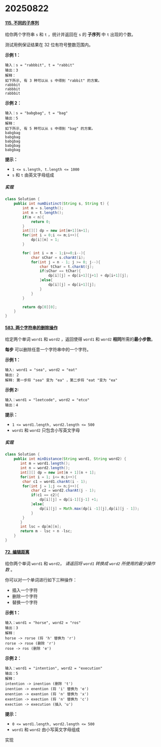 # 20250822

#### [115. 不同的子序列](https://leetcode.cn/problems/distinct-subsequences/)

给你两个字符串 `s` 和 `t` ，统计并返回在 `s` 的 **子序列** 中 `t` 出现的个数。

测试用例保证结果在 32 位有符号整数范围内。

 

**示例 1：**

```
输入：s = "rabbbit", t = "rabbit"
输出：3
解释：
如下所示, 有 3 种可以从 s 中得到 "rabbit" 的方案。
rabbbit
rabbbit
rabbbit
```

**示例 2：**

```
输入：s = "babgbag", t = "bag"
输出：5
解释：
如下所示, 有 5 种可以从 s 中得到 "bag" 的方案。 
babgbag
babgbag
babgbag
babgbag
babgbag
```

 

**提示：**

- `1 <= s.length, t.length <= 1000`
- `s` 和 `t` 由英文字母组成

##### 实现

```java
class Solution {
    public int numDistinct(String s, String t) {
        int m = s.length();
        int n = t.length();
        if(m < n){
            return 0;
        }
        int[][] dp = new int[m+1][n+1];
        for(int i = 0;i <= m;i++){
            dp[i][n] = 1;
        }

        for( int i = m - 1;i>=0;i--){
            char sChar = s.charAt(i);
            for(int j = n - 1; j >= 0; j--){
                char tChar = t.charAt(j);
                if(sChar == tChar){
                    dp[i][j] = dp[i+1][j+1] + dp[i+1][j];
                }else{
                    dp[i][j] = dp[i+1][j];
                }
            }
        }

        return dp[0][0];
    }
}
```

#### [583. 两个字符串的删除操作](https://leetcode.cn/problems/delete-operation-for-two-strings/)

给定两个单词 `word1` 和 `word2` ，返回使得 `word1` 和 `word2` **相同**所需的**最小步数**。

**每步** 可以删除任意一个字符串中的一个字符。

 

**示例 1：**

```
输入: word1 = "sea", word2 = "eat"
输出: 2
解释: 第一步将 "sea" 变为 "ea" ，第二步将 "eat "变为 "ea"
```

**示例  2:**

```
输入：word1 = "leetcode", word2 = "etco"
输出：4
```

 

**提示：**

- `1 <= word1.length, word2.length <= 500`
- `word1` 和 `word2` 只包含小写英文字母

##### 实现

```java
class Solution {
    public int minDistance(String word1, String word2) {
       int m = word1.length();
       int n = word2.length();
       int[][] dp = new int[m + 1][n + 1];
       for(int i = 1; i<= m;i++){
        char c1 = word1.charAt(i - 1);
        for(int j = 1;j <= n;j++){
            char c2 = word2.charAt(j - 1);
            if(c1 == c2){
                dp[i][j] = dp[i-1][j-1] +1;
            }else{
                dp[i][j] = Math.max(dp[i -1][j],dp[i][j - 1]);
            }
        }
       } 
       int lsc = dp[m][n];
       return m - lsc + n -lsc;
    }
}
```
#### [72. 编辑距离](https://leetcode.cn/problems/edit-distance/)

给你两个单词 `word1` 和 `word2`， *请返回将 `word1` 转换成 `word2` 所使用的最少操作数* 。

你可以对一个单词进行如下三种操作：

- 插入一个字符
- 删除一个字符
- 替换一个字符

 

**示例 1：**

```
输入：word1 = "horse", word2 = "ros"
输出：3
解释：
horse -> rorse (将 'h' 替换为 'r')
rorse -> rose (删除 'r')
rose -> ros (删除 'e')
```

**示例 2：**

```
输入：word1 = "intention", word2 = "execution"
输出：5
解释：
intention -> inention (删除 't')
inention -> enention (将 'i' 替换为 'e')
enention -> exention (将 'n' 替换为 'x')
exention -> exection (将 'n' 替换为 'c')
exection -> execution (插入 'u')
```

 

**提示：**

- `0 <= word1.length, word2.length <= 500`
- `word1` 和 `word2` 由小写英文字母组成

实现

```java

```


